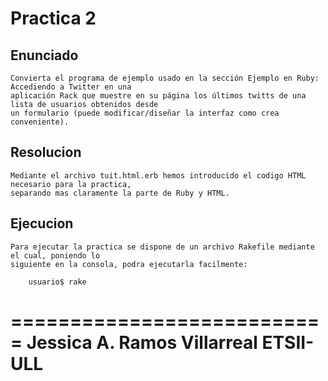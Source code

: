 Practica 2
==========

Enunciado
---------

    Convierta el programa de ejemplo usado en la sección Ejemplo en Ruby: Accediendo a Twitter en una 
    aplicación Rack que muestre en su página los últimos twitts de una lista de usuarios obtenidos desde 
    un formulario (puede modificar/diseñar la interfaz como crea conveniente).


Resolucion
----------

    Mediante el archivo tuit.html.erb hemos introducido el codigo HTML necesario para la practica,
    separando mas claramente la parte de Ruby y HTML.
    

Ejecucion
---------

    Para ejecutar la practica se dispone de un archivo Rakefile mediante el cual, poniendo lo 
    siguiente en la consola, podra ejecutarla facilmente:
        
        usuario$ rake

===========================
Jessica A. Ramos Villarreal
ETSII-ULL
===========================
